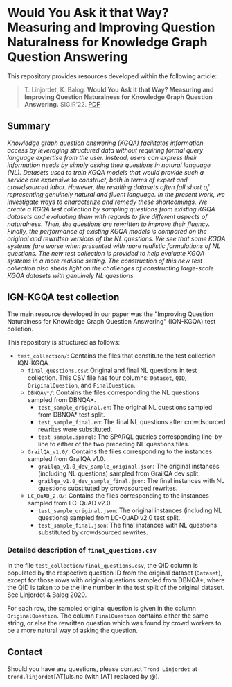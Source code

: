 # Would You Ask it that Way? Measuring and Improving Question Naturalness for Knowledge Graph Question Answering

This repository provides resources developed within the following article:

> T. Linjordet, K. Balog. **Would You Ask it that Way? Measuring and Improving Question Naturalness for Knowledge Graph Question Answering.** SIGIR’22.  [PDF](https://arxiv.org/pdf/2205.12768.pdf)

## Summary

*Knowledge graph question answering (KGQA) facilitates information access by leveraging structured data without requiring formal query language expertise from the user.  Instead, users can express their information needs by simply asking their questions in natural language (NL).  Datasets used to train KGQA models that would provide such a service are expensive to construct, both in terms of expert and crowdsourced labor.  However, the resulting datasets often fall short of representing genuinely natural and fluent language.  In the present work, we investigate ways to characterize and remedy these shortcomings.  We create a KGQA test collection by sampling questions from existing KGQA datasets and evaluating them with regards to five different aspects of naturalness.  Then, the questions are rewritten to improve their fluency.  Finally, the performance of existing KGQA models is compared on the original and rewritten versions of the NL questions.  We see that some KGQA systems fare worse when presented with more realistic formulations of NL questions.  The new test collection is provided to help evaluate KGQA systems in a more realistic setting.  The construction of this new test collection also sheds light on the challenges of constructing large-scale KGQA datasets with genuinely NL questions.*

## IGN-KGQA test collection

The main resource developed in our paper was the "Improving Question Naturalness for Knowledge Graph Question Answering" (IQN-KGQA) test colletion. 

This repository is structured as follows:

- `test_collection/`: Contains the files that constitute the test collection IQN-KGQA.
    - `final_questions.csv`: Original and final NL questions in test collection. This CSV file has four columns: `Dataset`, `QID`, `OriginalQuestion`, and `FinalQuestion`. 
    - `DBNQA\*/`: Contains the files corresponding the NL questions sampled from DBNQA*. 
       - `test_sample_original.en`: The original NL questions sampled from DBNQA* test split. 
       - `test_sample_final.en`: The final NL questions after crowdsourced rewrites were substituted. 
       - `test_sample.sparql`: The SPARQL queries corresponding line-by-line to either of the two preceding NL questions files.
    - `GrailQA_v1.0/`: Contains the files corresponding to the instances sampled from GrailQA v1.0.
        - `grailqa_v1.0_dev_sample_original.json`: The original instances (including NL questions) sampled from GrailQA dev split.
        - `grailqa_v1.0_dev_sample_final.json`: The final instances with NL questions substituted by crowdsourced rewrites.
    - `LC_QuAD_2.0/`: Contains the files corresponding to the instances sampled from LC-QuAD v2.0.
        - `test_sample_original.json`: The original instances (including NL questions) sampled from LC-QuAD v2.0 test split.
        - `test_sample_final.json`: The final instances with NL questions substituted by crowdsourced rewrites.

### Detailed description of `final_questions.csv`

In the file `test_collection/final_questions.csv`, the QID column is populated by the respective question ID from the original dataset (`Dataset`), except for those rows with original questions sampled from DBNQA*, where the QID is taken to be the line number in the test split of the original dataset. See Linjordet & Balog 2020. 

For each row, the sampled original question is given in the column `OriginalQuestion`. The column `FinalQuestion` contains either the same string, or else the rewritten question which was found by crowd workers to be a more natural way of asking the question. 

## Contact

Should you have any questions, please contact `Trond Linjordet` at `trond.linjordet`[AT]uis.no (with [AT] replaced by @).

